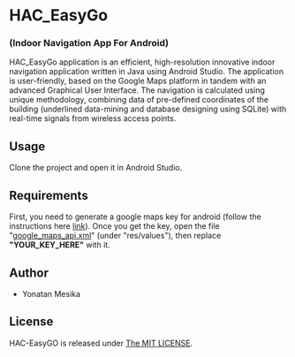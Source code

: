 # HAC_EasyGo
### (Indoor Navigation App For Android)

HAC_EasyGo application is an efficient, high-resolution innovative indoor navigation application written in Java using Android Studio.
The application is user-friendly, based on the Google Maps platform in tandem with an advanced Graphical User Interface. 
The navigation is calculated using unique methodology, combining data of pre-defined coordinates of the building (underlined data-mining and database designing using SQLite) with real-time signals from wireless access points. 

## Usage

Clone the project and open it in Android Studio.

## Requirements

First, you need to generate a google maps key for android (follow the instructions here [link](https://developers.google.com/maps/documentation/android-sdk/signup)). Once you get the key, open the file "[google_maps_api.xml](./app/src/main/res/values/google_maps_api.xml)" (under  "res/values"), then replace __"YOUR_KEY_HERE"__ with it.

## Author

* Yonatan Mesika

## License

HAC-EasyGO is released under [The MIT LICENSE](LICENSE).
